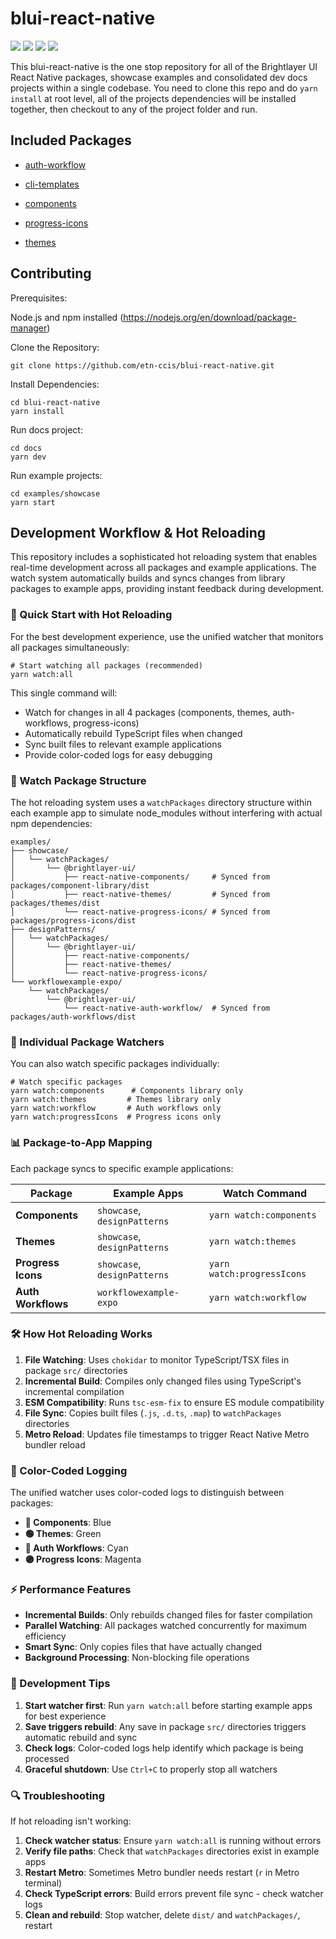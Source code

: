 # blui-react-native

[![](https://img.shields.io/npm/v/@brightlayer-ui/react-native-progress-icons.svg?label=@brightlayer-ui/react-native-progress-icons&style=flat)](https://www.npmjs.com/package/@brightlayer-ui/react-native-progress-icons) [![](https://img.shields.io/npm/v/@brightlayer-ui/react-native-auth-workflow.svg?label=@brightlayer-ui/react-native-auth-workflow&style=flat)](https://www.npmjs.com/package/@brightlayer-ui/react-native-auth-workflow) [![](https://img.shields.io/npm/v/@brightlayer-ui/react-native-components?label=%40brightlayer-ui%2Freact-native-components)](https://www.npmjs.com/package/@brightlayer-ui/react-native-components) [![](https://img.shields.io/npm/v/@brightlayer-ui/react-native-themes.svg?label=@brightlayer-ui/react-native-themes&style=flat)](https://www.npmjs.com/package/@brightlayer-ui/react-native-themes)

This blui-react-native is the one stop repository for all of the Brightlayer UI React Native packages, showcase examples and consolidated dev docs projects within a single codebase. You need to clone this repo and do `yarn install` at root level, all of the projects dependencies will be installed together, then checkout to any of the project folder and run.

## Included Packages

- [auth-workflow](https://github.com/etn-ccis/blui-react-native/tree/dev/packages/blui-react-native-workflows)

- [cli-templates](https://github.com/etn-ccis/blui-react-native/tree/dev/packages/blui-react-native-cli-templates)

- [components](https://github.com/etn-ccis/blui-react-native/tree/dev/packages/blui-react-native-component-library)

- [progress-icons](https://github.com/etn-ccis/blui-react-native/tree/dev/packages/blui-progress-icons)

- [themes](https://github.com/etn-ccis/blui-react-native/tree/dev/packages/blui-react-native-themes)

## Contributing

Prerequisites:

Node.js and npm installed (https://nodejs.org/en/download/package-manager)

Clone the Repository:

```shell
git clone https://github.com/etn-ccis/blui-react-native.git
```

Install Dependencies:

```shell
cd blui-react-native
yarn install
```

Run docs project:

```shell
cd docs
yarn dev
```

Run example projects:

```shell
cd examples/showcase
yarn start
```

## Development Workflow & Hot Reloading

This repository includes a sophisticated hot reloading system that enables real-time development across all packages and example applications. The watch system automatically builds and syncs changes from library packages to example apps, providing instant feedback during development.

### 🚀 Quick Start with Hot Reloading

For the best development experience, use the unified watcher that monitors all packages simultaneously:

```shell
# Start watching all packages (recommended)
yarn watch:all
```

This single command will:
- Watch for changes in all 4 packages (components, themes, auth-workflows, progress-icons)
- Automatically rebuild TypeScript files when changed
- Sync built files to relevant example applications
- Provide color-coded logs for easy debugging

### 📁 Watch Package Structure

The hot reloading system uses a `watchPackages` directory structure within each example app to simulate node_modules without interfering with actual npm dependencies:

```
examples/
├── showcase/
│   └── watchPackages/
│       └── @brightlayer-ui/
│           ├── react-native-components/     # Synced from packages/component-library/dist
│           ├── react-native-themes/         # Synced from packages/themes/dist
│           └── react-native-progress-icons/ # Synced from packages/progress-icons/dist
├── designPatterns/
│   └── watchPackages/
│       └── @brightlayer-ui/
│           ├── react-native-components/
│           ├── react-native-themes/
│           └── react-native-progress-icons/
└── workflowexample-expo/
    └── watchPackages/
        └── @brightlayer-ui/
            └── react-native-auth-workflow/  # Synced from packages/auth-workflows/dist
```

### 🔧 Individual Package Watchers

You can also watch specific packages individually:

```shell
# Watch specific packages
yarn watch:components      # Components library only
yarn watch:themes         # Themes library only
yarn watch:workflow       # Auth workflows only
yarn watch:progressIcons  # Progress icons only
```

### 📊 Package-to-App Mapping

Each package syncs to specific example applications:

| Package | Example Apps | Watch Command |
|---------|-------------|---------------|
| **Components** | `showcase`, `designPatterns` | `yarn watch:components` |
| **Themes** | `showcase`, `designPatterns` | `yarn watch:themes` |
| **Progress Icons** | `showcase`, `designPatterns` | `yarn watch:progressIcons` |
| **Auth Workflows** | `workflowexample-expo` | `yarn watch:workflow` |

### 🛠️ How Hot Reloading Works

1. **File Watching**: Uses `chokidar` to monitor TypeScript/TSX files in package `src/` directories
2. **Incremental Build**: Compiles only changed files using TypeScript's incremental compilation
3. **ESM Compatibility**: Runs `tsc-esm-fix` to ensure ES module compatibility
4. **File Sync**: Copies built files (`.js`, `.d.ts`, `.map`) to `watchPackages` directories
5. **Metro Reload**: Updates file timestamps to trigger React Native Metro bundler reload

### 🎨 Color-Coded Logging

The unified watcher uses color-coded logs to distinguish between packages:

- **🔵 Components**: Blue
- **🟢 Themes**: Green  
- **🔵 Auth Workflows**: Cyan
- **🟣 Progress Icons**: Magenta

### ⚡ Performance Features

- **Incremental Builds**: Only rebuilds changed files for faster compilation
- **Parallel Watching**: All packages watched concurrently for maximum efficiency
- **Smart Sync**: Only copies files that have actually changed
- **Background Processing**: Non-blocking file operations

### 🚀 Development Tips

1. **Start watcher first**: Run `yarn watch:all` before starting example apps for best experience
2. **Save triggers rebuild**: Any save in package `src/` directories triggers automatic rebuild and sync
3. **Check logs**: Color-coded logs help identify which package is being processed
4. **Graceful shutdown**: Use `Ctrl+C` to properly stop all watchers

### 🔍 Troubleshooting

If hot reloading isn't working:

1. **Check watcher status**: Ensure `yarn watch:all` is running without errors
2. **Verify file paths**: Check that `watchPackages` directories exist in example apps
3. **Restart Metro**: Sometimes Metro bundler needs restart (`r` in Metro terminal)
4. **Check TypeScript errors**: Build errors prevent file sync - check watcher logs
5. **Clean and rebuild**: Stop watcher, delete `dist/` and `watchPackages/`, restart

